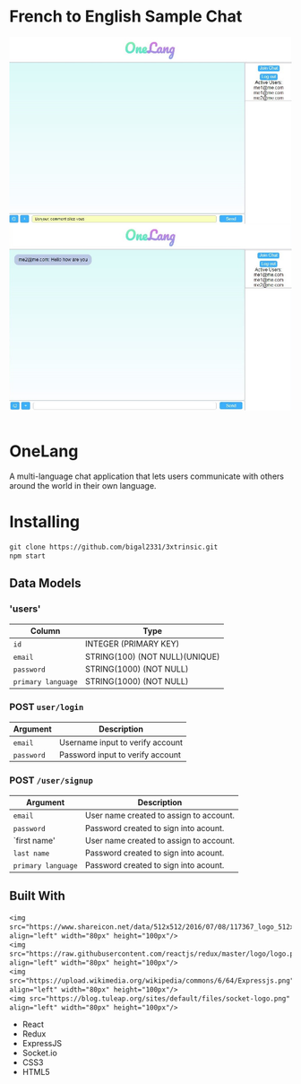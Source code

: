 
# French to English Sample Chat

<img src="/public/frenchChat.JPG" align="right" />
<img src="/public/frenchChatResult.JPG" align="right" />
&nbsp;
&nbsp;

# OneLang

A multi-language chat application that lets users communicate with others around the world in their own language.



# Installing


```
git clone https://github.com/bigal2331/3xtrinsic.git
npm start
```

## Data Models
### 'users'

| Column                | Type                	          |
|-----------------------|---------------------------------|
|`id`                   | INTEGER (PRIMARY KEY)           |
|`email`                | STRING(100) (NOT NULL)(UNIQUE)  |
|`password`             | STRING(1000) (NOT NULL)         |
|`primary language`     | STRING(1000) (NOT NULL)         |



### POST `user/login`

| Argument              | Description                                                                                 |
|-----------------------|---------------------------------------------------------------------------------------------|
| `email`            | Username input to verify account                                                            |
| `password`            | Password input to verify account                                                            |


### POST `/user/signup`

| Argument              | Description                                                                                 |
|-----------------------|---------------------------------------------------------------------------------------------|
| `email`               | User name created to assign to account.                                                     |
| `password`            | Password created to sign into acount.                                                       |
| `first name'          | User name created to assign to account.                                                     |
| `last name`           | Password created to sign into acount.                                                       |
| `primary language`    | Password created to sign into acount.                                                       |

## Built With

  
    <img src="https://www.shareicon.net/data/512x512/2016/07/08/117367_logo_512x512.png" align="left" width="80px" height="100px"/>
    <img src="https://raw.githubusercontent.com/reactjs/redux/master/logo/logo.png" align="left" width="80px" height="100px"/>
    <img src="https://upload.wikimedia.org/wikipedia/commons/6/64/Expressjs.png" align="left" width="80px" height="100px"/>
    <img src="https://blog.tuleap.org/sites/default/files/socket-logo.png" align="left" width="80px" height="100px"/>


* React 
* Redux 
* ExpressJS 
* Socket.io 
* CSS3
* HTML5
